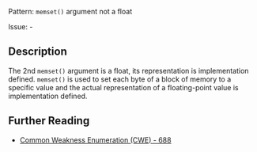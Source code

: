 Pattern: `memset()` argument not a float

Issue: -

## Description

The 2nd `memset()` argument is a float, its representation is implementation defined. `memset()` is used to set each byte of a block of memory to a specific value and the actual representation of a floating-point value is implementation defined.

## Further Reading

* [Common Weakness Enumeration (CWE) - 688](https://cwe.mitre.org/data/definitions/688.html)